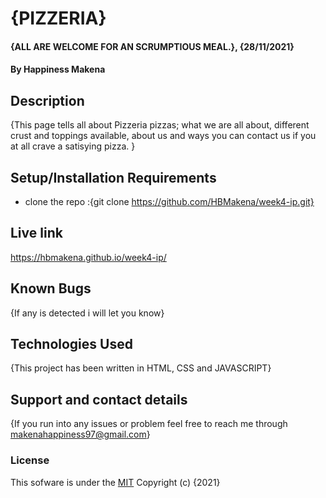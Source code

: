 # {PIZZERIA}
#### {ALL ARE WELCOME FOR AN SCRUMPTIOUS MEAL.}, {28/11/2021}
#### By **Happiness Makena**
## Description
{This page tells all about Pizzeria pizzas; what we are all about, different crust and toppings available, about us and ways you can contact us if you at all crave a satisying pizza. }
## Setup/Installation Requirements
* clone the repo :{git clone https://github.com/HBMakena/week4-ip.git}
## Live link
https://hbmakena.github.io/week4-ip/
## Known Bugs
{If any is detected i will let you know}
## Technologies Used
{This project has been written in HTML, CSS and JAVASCRIPT}
## Support and contact details
{If you run into any issues or problem feel free to reach me through makenahappiness97@gmail.com}
### License
This sofware is under the [MIT](licence)
Copyright (c) {2021} 
  